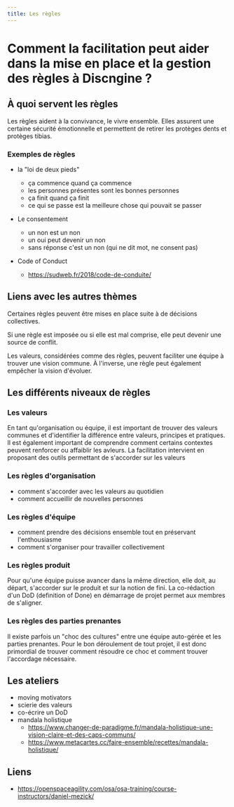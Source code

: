 ```yaml
---
title: Les règles
---
```


# Comment la facilitation peut aider dans la mise en place et la gestion des règles à Discngine ?

## À quoi servent les règles

Les règles aident à la convivance, le vivre ensemble. Elles assurent une certaine sécurité émotionnelle et permettent de retirer les protèges dents et protèges tibias.

### Exemples de règles

- la "loi de deux pieds"
   - ça commence quand ça commence
   - les personnes présentes sont les bonnes personnes
   - ça finit quand ça finit
   - ce qui se passe est la meilleure chose qui pouvait se passer

- Le consentement
  - un non est un non
  - un oui peut devenir un non
  - sans réponse c'est un non (qui ne dit mot, ne consent pas)

- Code of Conduct
  - https://sudweb.fr/2018/code-de-conduite/

## Liens avec les autres thèmes

Certaines règles peuvent être mises en place suite à de décisions collectives.

Si une règle est imposée ou si elle est mal comprise, elle peut devenir une source de conflit.

Les valeurs, considérées comme des règles, peuvent faciliter une équipe à trouver une vision commune. À l'inverse, une règle peut également empêcher la vision d'évoluer.

## Les différents niveaux de règles

### Les valeurs

En tant qu'organisation ou équipe, il est important de trouver des valeurs communes et d'identifier la différence entre valeurs, principes et pratiques. Il est également important de comprendre comment certains contextes peuvent renforcer ou affaiblir les avleurs.
La facilitation intervient en proposant des outils permettant de s'accorder sur les valeurs

### Les règles d'organisation
- comment s'accorder avec les valeurs au quotidien
- comment accueillir de nouvelles personnes

### Les règles d'équipe
- comment prendre des décisions ensemble tout en préservant l'enthousiasme
- comment s'organiser pour travailler collectivement

### Les règles produit

Pour qu'une équipe puisse avancer dans la même direction, elle doit, au départ, s'accorder sur le produit et sur la notion de fini. La co-rédaction d'un DoD (definition of Done) en démarrage de projet permet aux membres de s'aligner.

### Les règles des parties prenantes
Il existe parfois un "choc des cultures" entre une équipe auto-gérée et les parties prenantes. Pour le bon déroulement de tout projet, il est donc primordial de trouver comment résoudre ce choc et comment trouver l'accordage nécessaire.  

## Les ateliers

- moving motivators
- scierie des valeurs
- co-écrire un DoD
- mandala holistique
  - https://www.changer-de-paradigme.fr/mandala-holistique-une-vision-claire-et-des-caps-communs/
  - https://www.metacartes.cc/faire-ensemble/recettes/mandala-holistique/

## Liens

- https://openspaceagility.com/osa/osa-training/course-instructors/daniel-mezick/
